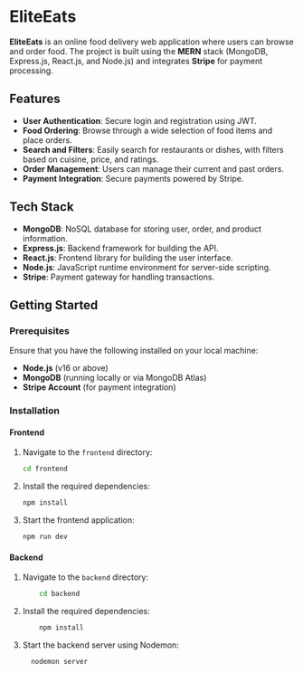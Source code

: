# EliteEats

**EliteEats** is an online food delivery web application where users can browse and order food. The project is built using the **MERN** stack (MongoDB, Express.js, React.js, and Node.js) and integrates **Stripe** for payment processing.

## Features

- **User Authentication**: Secure login and registration using JWT.
- **Food Ordering**: Browse through a wide selection of food items and place orders.
- **Search and Filters**: Easily search for restaurants or dishes, with filters based on cuisine, price, and ratings.
- **Order Management**: Users can manage their current and past orders.
- **Payment Integration**: Secure payments powered by Stripe.

## Tech Stack

- **MongoDB**: NoSQL database for storing user, order, and product information.
- **Express.js**: Backend framework for building the API.
- **React.js**: Frontend library for building the user interface.
- **Node.js**: JavaScript runtime environment for server-side scripting.
- **Stripe**: Payment gateway for handling transactions.
## Getting Started

### Prerequisites

Ensure that you have the following installed on your local machine:

- **Node.js** (v16 or above)
- **MongoDB** (running locally or via MongoDB Atlas)
- **Stripe Account** (for payment integration)

### Installation

#### Frontend

1. Navigate to the `frontend` directory:

   ```bash
   cd frontend

2. Install the required dependencies:

    ```bash
   npm install

3. Start the frontend application:

   ```bash
   npm run dev

#### Backend
1. Navigate to the `backend` directory:

   ```bash
       cd backend
   
2. Install the required dependencies:

   ```bash
       npm install

3. Start the backend server using Nodemon:

    ```bash
      nodemon server
